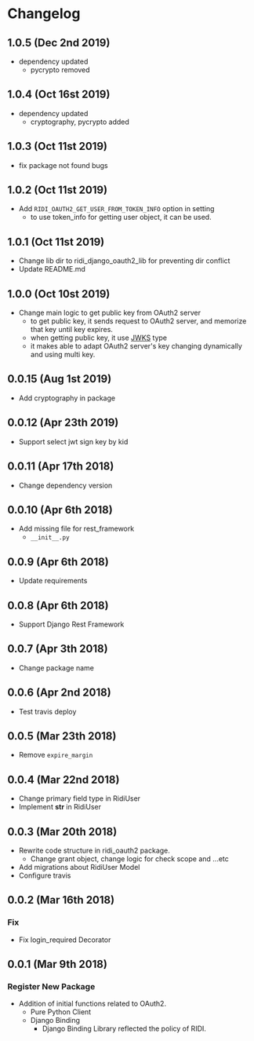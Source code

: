 Changelog
=========
1.0.5 (Dec 2nd 2019)
------------------
- dependency updated
    - pycrypto removed

1.0.4 (Oct 16st 2019)
------------------
- dependency updated
    - cryptography, pycrypto added
    
1.0.3 (Oct 11st 2019)
------------------
- fix package not found bugs
    
1.0.2 (Oct 11st 2019)
------------------
- Add `RIDI_OAUTH2_GET_USER_FROM_TOKEN_INFO` option in setting
    - to use token_info for getting user object, it can be used.
    
1.0.1 (Oct 11st 2019)
------------------
- Change lib dir to ridi_django_oauth2_lib for preventing dir conflict
- Update README.md

1.0.0 (Oct 10st 2019)
------------------
- Change main logic to get public key from OAuth2 server
    - to get public key, it sends request to OAuth2 server, and memorize that key until key expires.
    - when getting public key, it use [JWKS](https://tools.ietf.org/html/rfc7517) type
    - it makes able to adapt OAuth2 server's key changing dynamically and using multi key.  

0.0.15 (Aug 1st 2019)
------------------
- Add cryptography in package  

0.0.12 (Apr 23th 2019)
------------------
- Support select jwt sign key by kid

0.0.11 (Apr 17th 2018)
------------------
- Change dependency version

0.0.10 (Apr 6th 2018)
------------------
- Add missing file for rest_framework
    - `__init__.py`

0.0.9 (Apr 6th 2018)
------------------
- Update requirements

0.0.8 (Apr 6th 2018)
------------------
- Support Django Rest Framework

0.0.7 (Apr 3th 2018)
------------------
- Change package name

0.0.6 (Apr 2nd 2018)
------------------
- Test travis deploy

0.0.5 (Mar 23th 2018)
------------------
- Remove `expire_margin`

0.0.4 (Mar 22nd 2018)
------------------
- Change primary field type in RidiUser
- Implement __str__ in RidiUser

0.0.3 (Mar 20th 2018)
------------------
- Rewrite code structure in ridi_oauth2 package.
    - Change grant object, change logic for check scope and ...etc
- Add migrations about RidiUser Model
- Configure travis

0.0.2 (Mar 16th 2018)
------------------
### Fix
- Fix login_required Decorator

0.0.1 (Mar 9th 2018)
------------------
### Register New Package
- Addition of initial functions related to OAuth2.
    - Pure Python Client
    - Django Binding
        - Django Binding Library reflected the policy of RIDI.
